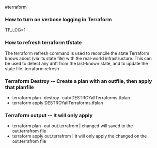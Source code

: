 #terraform


### How to turn on verbose logging in Terraform
TF_LOG=1

### How to refresh terraform tfstate
The terraform refresh command is used to reconcile the state Terraform knows about (via its state file) with the real-world infrastructure. This can be used to detect any drift from the last-known state, and to update the state file.
terraform refresh

### Terraform Destroy -- Create a plan with an outfile, then apply that planfile
  * terraform plan -destroy -out=DESTROYallTerraforms.tfplan 
  * terraform apply DESTROYallTerraforms.tfplan 


### Terraform output -- It will only apply
  *  terraform plan -out out.terrafrom | changed will saved to the out.terrafrom file
  *  terraform apply out.terrafrom | it will only apply the changed on the out.terrafrom file

